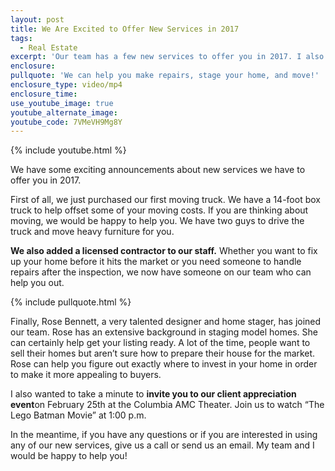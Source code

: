 ```yaml
---
layout: post
title: We Are Excited to Offer New Services in 2017
tags:
  - Real Estate
excerpt: 'Our team has a few new services to offer you in 2017. I also want to invite you to our client appreciation event on February 25th!'
enclosure:
pullquote: 'We can help you make repairs, stage your home, and move!'
enclosure_type: video/mp4
enclosure_time:
use_youtube_image: true
youtube_alternate_image:
youtube_code: 7VMeVH9Mg8Y
---
```



{% include youtube.html %}

We have some exciting announcements about new services we have to offer you in 2017.

First of all, we just purchased our first moving truck. We have a 14-foot box truck to help offset some of your moving costs. If you are thinking about moving, we would be happy to help you. We have two guys to drive the truck and move heavy furniture for you.

**We also added a licensed contractor to our staff.** Whether you want to fix up your home before it hits the market or you need someone to handle repairs after the inspection, we now have someone on our team who can help you out.

{% include pullquote.html %}

Finally, Rose Bennett, a very talented designer and home stager, has joined our team. Rose has an extensive background in staging model homes. She can certainly help get your listing ready. A lot of the time, people want to sell their homes but aren’t sure how to prepare their house for the market. Rose can help you figure out exactly where to invest in your home in order to make it more appealing to buyers.

I also wanted to take a minute to **invite you to our client appreciation event**on February 25th at the Columbia AMC Theater. Join us to watch “The Lego Batman Movie” at 1:00 p.m.

In the meantime, if you have any questions or if you are interested in using any of our new services, give us a call or send us an email. My team and I would be happy to help you!